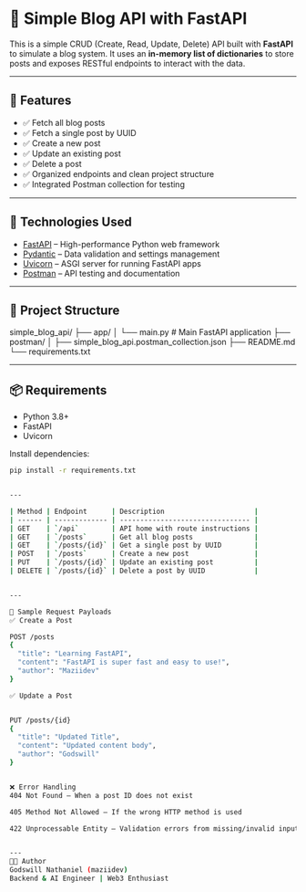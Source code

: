 # 📝 Simple Blog API with FastAPI

This is a simple CRUD (Create, Read, Update, Delete) API built with **FastAPI** to simulate a blog system. It uses an **in-memory list of dictionaries** to store posts and exposes RESTful endpoints to interact with the data.

---

## 🚀 Features

- ✅ Fetch all blog posts
- ✅ Fetch a single post by UUID
- ✅ Create a new post
- ✅ Update an existing post
- ✅ Delete a post
- ✅ Organized endpoints and clean project structure
- ✅ Integrated Postman collection for testing

---

## 🧠 Technologies Used

- [FastAPI](https://fastapi.tiangolo.com/) – High-performance Python web framework
- [Pydantic](https://docs.pydantic.dev/) – Data validation and settings management
- [Uvicorn](https://www.uvicorn.org/) – ASGI server for running FastAPI apps
- [Postman](https://www.postman.com/) – API testing and documentation

---

## 📂 Project Structure

simple_blog_api/
├── app/
│ └── main.py # Main FastAPI application
├── postman/
│ ├── simple_blog_api.postman_collection.json
├── README.md
└── requirements.txt

---

## 📦 Requirements

- Python 3.8+
- FastAPI
- Uvicorn

Install dependencies:

```bash
pip install -r requirements.txt


---

| Method | Endpoint      | Description                      |
| ------ | ------------- | -------------------------------- |
| GET    | `/api`        | API home with route instructions |
| GET    | `/posts`      | Get all blog posts               |
| GET    | `/posts/{id}` | Get a single post by UUID        |
| POST   | `/posts`      | Create a new post                |
| PUT    | `/posts/{id}` | Update an existing post          |
| DELETE | `/posts/{id}` | Delete a post by UUID            |


---

📌 Sample Request Payloads
✅ Create a Post

POST /posts
{
  "title": "Learning FastAPI",
  "content": "FastAPI is super fast and easy to use!",
  "author": "Maziidev"
}

✅ Update a Post


PUT /posts/{id}
{
  "title": "Updated Title",
  "content": "Updated content body",
  "author": "Godswill"
}


❌ Error Handling
404 Not Found – When a post ID does not exist

405 Method Not Allowed – If the wrong HTTP method is used

422 Unprocessable Entity – Validation errors from missing/invalid input


---
👨‍💻 Author
Godswill Nathaniel (maziidev)
Backend & AI Engineer | Web3 Enthusiast
